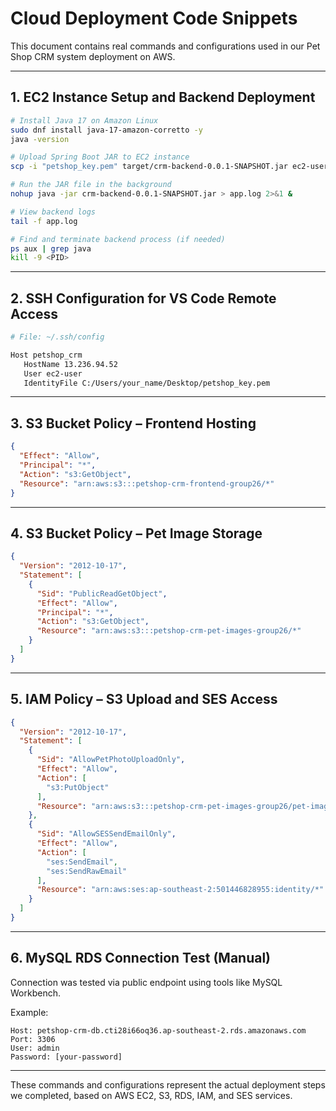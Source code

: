 # Cloud Deployment Code Snippets

This document contains real commands and configurations used in our Pet Shop CRM system deployment on AWS.

---

## 1. EC2 Instance Setup and Backend Deployment

```bash
# Install Java 17 on Amazon Linux
sudo dnf install java-17-amazon-corretto -y
java -version
```

```bash
# Upload Spring Boot JAR to EC2 instance
scp -i "petshop_key.pem" target/crm-backend-0.0.1-SNAPSHOT.jar ec2-user@<EC2-PUBLIC-IP>:~
```

```bash
# Run the JAR file in the background
nohup java -jar crm-backend-0.0.1-SNAPSHOT.jar > app.log 2>&1 &
```

```bash
# View backend logs
tail -f app.log
```

```bash
# Find and terminate backend process (if needed)
ps aux | grep java
kill -9 <PID>
```

---

## 2. SSH Configuration for VS Code Remote Access

```bash
# File: ~/.ssh/config

Host petshop_crm
   HostName 13.236.94.52
   User ec2-user
   IdentityFile C:/Users/your_name/Desktop/petshop_key.pem
```

---

## 3. S3 Bucket Policy – Frontend Hosting

```json
{
  "Effect": "Allow",
  "Principal": "*",
  "Action": "s3:GetObject",
  "Resource": "arn:aws:s3:::petshop-crm-frontend-group26/*"
}
```

---

## 4. S3 Bucket Policy – Pet Image Storage

```json
{
  "Version": "2012-10-17",
  "Statement": [
    {
      "Sid": "PublicReadGetObject",
      "Effect": "Allow",
      "Principal": "*",
      "Action": "s3:GetObject",
      "Resource": "arn:aws:s3:::petshop-crm-pet-images-group26/*"
    }
  ]
}
```

---

## 5. IAM Policy – S3 Upload and SES Access

```json
{
  "Version": "2012-10-17",
  "Statement": [
    {
      "Sid": "AllowPetPhotoUploadOnly",
      "Effect": "Allow",
      "Action": [
        "s3:PutObject"
      ],
      "Resource": "arn:aws:s3:::petshop-crm-pet-images-group26/pet-images/*"
    },
    {
      "Sid": "AllowSESSendEmailOnly",
      "Effect": "Allow",
      "Action": [
        "ses:SendEmail",
        "ses:SendRawEmail"
      ],
      "Resource": "arn:aws:ses:ap-southeast-2:501446828955:identity/*"
    }
  ]
}
```

---

## 6. MySQL RDS Connection Test (Manual)

Connection was tested via public endpoint using tools like MySQL Workbench.

Example:
```
Host: petshop-crm-db.cti28i66oq36.ap-southeast-2.rds.amazonaws.com  
Port: 3306  
User: admin  
Password: [your-password]
```

---

These commands and configurations represent the actual deployment steps we completed, based on AWS EC2, S3, RDS, IAM, and SES services.
